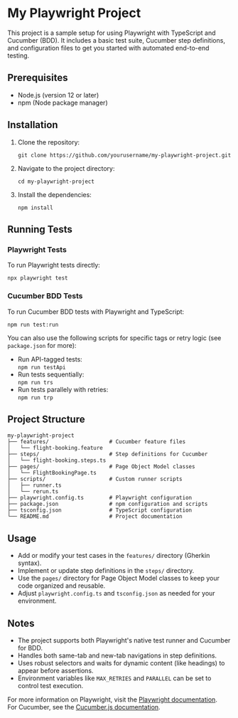 # My Playwright Project

This project is a sample setup for using Playwright with TypeScript and Cucumber (BDD). It includes a basic test suite, Cucumber step definitions, and configuration files to get you started with automated end-to-end testing.

## Prerequisites

- Node.js (version 12 or later)
- npm (Node package manager)

## Installation

1. Clone the repository:

   ```
   git clone https://github.com/yourusername/my-playwright-project.git
   ```

2. Navigate to the project directory:

   ```
   cd my-playwright-project
   ```

3. Install the dependencies:

   ```
   npm install
   ```

## Running Tests

### Playwright Tests

To run Playwright tests directly:

```
npx playwright test
```

### Cucumber BDD Tests

To run Cucumber BDD tests with Playwright and TypeScript:

```
npm run test:run
```

You can also use the following scripts for specific tags or retry logic (see `package.json` for more):

- Run API-tagged tests:  
  `npm run testApi`
- Run tests sequentially:   
  `npm run trs`
- Run tests parallely with retries:  
  `npm run trp`

## Project Structure

```
my-playwright-project
├── features/                   # Cucumber feature files
│   └── flight-booking.feature
├── steps/                      # Step definitions for Cucumber
│   └── flight-booking.steps.ts
├── pages/                      # Page Object Model classes
│   └── FlightBookingPage.ts
├── scripts/                    # Custom runner scripts
│   ├── runner.ts
│   └── rerun.ts
├── playwright.config.ts        # Playwright configuration
├── package.json                # npm configuration and scripts
├── tsconfig.json               # TypeScript configuration
└── README.md                   # Project documentation
```

## Usage

- Add or modify your test cases in the `features/` directory (Gherkin syntax).
- Implement or update step definitions in the `steps/` directory.
- Use the `pages/` directory for Page Object Model classes to keep your code organized and reusable.
- Adjust `playwright.config.ts` and `tsconfig.json` as needed for your environment.

## Notes

- The project supports both Playwright's native test runner and Cucumber for BDD.
- Handles both same-tab and new-tab navigations in step definitions.
- Uses robust selectors and waits for dynamic content (like headings) to appear before assertions.
- Environment variables like `MAX_RETRIES` and `PARALLEL` can be set to control test execution.

For more information on Playwright, visit the [Playwright documentation](https://playwright.dev/docs/intro).  
For Cucumber, see the [Cucumber.js documentation](https://github.com/cucumber/cucumber-js).